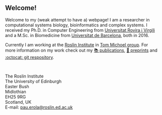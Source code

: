 ## Welcome!

Welcome to my (weak attempt to have a) webpage! I am a researcher in computational systems biology, bioinformatics and complex systems. I received my Ph.D. in Computer Engineering from [Universitat Rovira i Virgili](http://www.urv.cat) and a M.Sc. in Biomedicine from [Universitat de Barcelona](http://www.ub.edu), both in 2016.

Currently I am working at the [Roslin Institute](http://www.ed.ac.uk/roslin) in [Tom Michoel group](http://lab.michoel.info). For more information on my work check out my [ :books: publications](https://scholar.google.com/citations?hl=en&user=Q8tjPdMAAAAJ&view_op=list_works&sortby=pubdate), [ :pencil: preprints](http://arxiv.org/a/erola_p_1) and [ :octocat: git respository](http://github.com/pauerola).

<br>

The Roslin Institute <br>
The University of Edinburgh <br>
Easter Bush <br>
Midlothian <br>
EH25 9RG <br>
Scotland, UK <br>
E-mail: [pau.erola@roslin.ed.ac.uk](pau.erola@roslin.ed.ac.uk)

